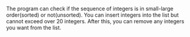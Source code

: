 The program can check if the sequence of integers is in small-large order(sorted) or not(unsorted). You can insert integers into the list but cannot exceed over 20 integers. After this, you can remove any integers you want from the list.
